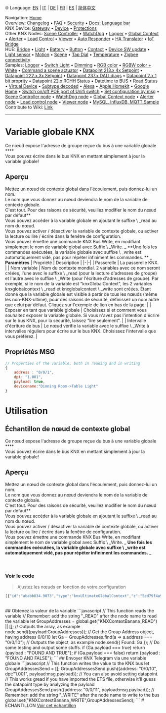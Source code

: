 🌐 Language: [EN](/node-red-contrib-knx-ultimate/wiki/GlobalVariable) | [IT](/node-red-contrib-knx-ultimate/wiki/it-GlobalVariable) | [DE](/node-red-contrib-knx-ultimate/wiki/de-GlobalVariable) | [FR](/node-red-contrib-knx-ultimate/wiki/fr-GlobalVariable) | [ES](/node-red-contrib-knx-ultimate/wiki/es-GlobalVariable) | [简体中文](/node-red-contrib-knx-ultimate/wiki/zh-CN-GlobalVariable)
<!-- NAV START -->
Navigation: [Home](/node-red-contrib-knx-ultimate/wiki/Home)  
Overview: [Changelog](https://github.com/Supergiovane/node-red-contrib-knx-ultimate/blob/master/CHANGELOG.md) • [FAQ](/node-red-contrib-knx-ultimate/wiki/FAQ-Troubleshoot) • [Security](/node-red-contrib-knx-ultimate/wiki/SECURITY) • [Docs: Language bar](/node-red-contrib-knx-ultimate/wiki/Docs-Language-Bar)  
KNX Device: [Gateway](/node-red-contrib-knx-ultimate/wiki/Gateway-configuration) • [Device](/node-red-contrib-knx-ultimate/wiki/Device) • [Protections](/node-red-contrib-knx-ultimate/wiki/Protections)  
Other KNX Nodes: [Scene Controller](/node-red-contrib-knx-ultimate/wiki/SceneController-Configuration) • [WatchDog](/node-red-contrib-knx-ultimate/wiki/WatchDog-Configuration) • [Logger](/node-red-contrib-knx-ultimate/wiki/Logger-Configuration) • [Global Context](/node-red-contrib-knx-ultimate/wiki/GlobalVariable) • [Alerter](/node-red-contrib-knx-ultimate/wiki/Alerter-Configuration) • [Load Control](/node-red-contrib-knx-ultimate/wiki/LoadControl-Configuration) • [Viewer](/node-red-contrib-knx-ultimate/wiki/knxUltimateViewer) • [Auto Responder](/node-red-contrib-knx-ultimate/wiki/KNXAutoResponder) • [HA Translator](/node-red-contrib-knx-ultimate/wiki/HATranslator) • [IoT Bridge](/node-red-contrib-knx-ultimate/wiki/IoT-Bridge-Configuration)  
HUE: [Bridge](/node-red-contrib-knx-ultimate/wiki/HUE+Bridge+configuration) • [Light](/node-red-contrib-knx-ultimate/wiki/HUE+Light) • [Battery](/node-red-contrib-knx-ultimate/wiki/HUE+Battery) • [Button](/node-red-contrib-knx-ultimate/wiki/HUE+Button) • [Contact](/node-red-contrib-knx-ultimate/wiki/HUE+Contact+sensor) • [Device SW update](/node-red-contrib-knx-ultimate/wiki/HUE+Device+software+update) • [Light sensor](/node-red-contrib-knx-ultimate/wiki/HUE+Light+sensor) • [Motion](/node-red-contrib-knx-ultimate/wiki/HUE+Motion) • [Scene](/node-red-contrib-knx-ultimate/wiki/HUE+Scene) • [Tap Dial](/node-red-contrib-knx-ultimate/wiki/HUE+Tapdial) • [Temperature](/node-red-contrib-knx-ultimate/wiki/HUE+Temperature+sensor) • [Zigbee connectivity](/node-red-contrib-knx-ultimate/wiki/HUE+Zigbee+connectivity)  
Samples: [Logger](/node-red-contrib-knx-ultimate/wiki/Logger-Sample) • [Switch Light](/node-red-contrib-knx-ultimate/wiki/-Sample---Switch-light) • [Dimming](/node-red-contrib-knx-ultimate/wiki/-Sample---Dimming) • [RGB color](/node-red-contrib-knx-ultimate/wiki/-Sample---RGB-Color) • [RGBW color + White](/node-red-contrib-knx-ultimate/wiki/-Sample---RGBW-Color-plus-White) • [Command a scene actuator](/node-red-contrib-knx-ultimate/wiki/-Sample---Control-a-scene-actuator) • [Datapoint 213.x 4x Setpoint](/node-red-contrib-knx-ultimate/wiki/-Sample---DPT213) • [Datapoint 222.x 3x Setpoint](/node-red-contrib-knx-ultimate/wiki/-Sample---DPT222) • [Datapoint 237.x DALI diags](/node-red-contrib-knx-ultimate/wiki/-Sample---DPT237) • [Datapoint 2.x 1 bit proprity](/node-red-contrib-knx-ultimate/wiki/-Sample---DPT2) • [Datapoint 22.x RCHH Status](/node-red-contrib-knx-ultimate/wiki/-Sample---DPT22) • [Datetime to BUS](/node-red-contrib-knx-ultimate/wiki/-Sample---DateTime-to-BUS) • [Read Status](/node-red-contrib-knx-ultimate/wiki/-Sample---Read-value-from-Device) • [Virtual Device](/node-red-contrib-knx-ultimate/wiki/-Sample---Virtual-Device) • [Subtype decoded](/node-red-contrib-knx-ultimate/wiki/-Sample---Subtype) • [Alexa](/node-red-contrib-knx-ultimate/wiki/-Sample---Alexa) • [Apple Homekit](/node-red-contrib-knx-ultimate/wiki/-Sample---Apple-Homekit) • [Google Home](/node-red-contrib-knx-ultimate/wiki/-Sample---Google-Assistant) • [Switch on/off POE port of Unifi switch](/node-red-contrib-knx-ultimate/wiki/-Sample---UnifiPOE) • [Set configuration by msg](/node-red-contrib-knx-ultimate/wiki/-Sample-setConfig) • [Scene Controller node](/node-red-contrib-knx-ultimate/wiki/Sample-Scene-Node) • [WatchDog node](/node-red-contrib-knx-ultimate/wiki/-Sample---WatchDog) • [Global Context node](/node-red-contrib-knx-ultimate/wiki/SampleGlobalContextNode) • [Alerter node](/node-red-contrib-knx-ultimate/wiki/SampleAlerter) • [Load control node](/node-red-contrib-knx-ultimate/wiki/SampleLoadControl) • [Viewer node](/node-red-contrib-knx-ultimate/wiki/knxUltimateViewer) • [MySQL, InfluxDB, MQTT Sample](/node-red-contrib-knx-ultimate/wiki/Sample-KNX2MQTT-KNX2MySQL-KNX2InfluxDB)  
Contribute to Wiki: [Link](/node-red-contrib-knx-ultimate/wiki/Manage-Wiki)
<!-- NAV END -->
---
# Variable globale KNX
Ce nœud expose l'adresse de groupe reçue du bus à une variable globale **** <br/>
Vous pouvez écrire dans le bus KNX en mettant simplement à jour la variable globale! <br/>
## Aperçu
Mettez un nœud de contexte global dans l'écoulement, puis donnez-lui un nom. <br/>
Le nom que vous donnez au nœud deviendra le nom de la variable de contexte globale. <br/>
C'est tout. Pour des raisons de sécurité, veuillez modifier le nom du nœud par défaut** <br/>
Vous pouvez accéder à la variable globale en ajoutant le suffixe \ _read au nom du nœud. <br/>
Vous pouvez activer / désactiver la variable de contexte globale, ou activer la lecture ou lire / écrire dans la fenêtre de configuration. <br/>
Vous pouvez émettre une commande KNX Bus Write, en modifiant simplement le nom de variable global avec Suffix \ _Write. _ **Une fois les commandes exécutées, la variable globale avec suffixe \ _write est automatiquement vidé, pas pour répéter infiniment les commandes. ** _ <br/>**Paramètres**
| Propriété | Description |
|-|-|
| Passerelle | La passerelle KNX. |
| Nom variable | Nom du contexte mondial. 2 variables avec ce nom seront créées, l'une avec le suffixe \ _read (pour la lecture d'adresses de groupe) et l'autre avec le suffixe \ _Write (pour l'écriture d'adresses de groupe). Par exemple, si le nom de la variable est "knxGlobalContext", les 2 variables knxglobalcontext \ _read et knxglobalcontext \ _write sont créées. Étant donné que la variable globale est visible à partir de tous les nœuds (même les non-KNX-ultime), pour des raisons de sécurité, définissez un nom autre que celui par défaut. Cliquez sur l'exemple de lien en bas de la page. |
| Exposer en tant que variable globale | Choisissez si et comment vous souhaitez exposer la variable globale. Si vous n'avez pas l'intention d'écrire sur le bus KNX, pour la sécurité, laissez "lire seulement". |
| Intervalle d'écriture de bus | Le nœud vérifie la variable avec le suffixe \ _Write à intervalles réguliers pour écrire sur le bus KNX. Choisissez l'intervalle que vous préférez. |
## Propriétés MSG
```javascript
// Properties of the variable, both in reading and in writing
{
    address : "0/0/1",
    dpt: "1.001",
    payload: true,
    devicename:"Dinning Room->Table Light"
}
```
# Utilisation
## Échantillon de nœud de contexte global
Ce nœud expose l'adresse de groupe reçue du bus à une variable globale **** <br/>
Vous pouvez écrire dans le bus KNX en mettant simplement à jour la variable globale! <br/>
## Aperçu
Mettez un nœud de contexte global dans l'écoulement, puis donnez-lui un nom. <br/>
Le nom que vous donnez au nœud deviendra le nom de la variable de contexte globale. <br/>
C'est tout. Pour des raisons de sécurité, veuillez modifier le nom du nœud par défaut** <br/>
Vous pouvez accéder à la variable globale en ajoutant le suffixe \ _read au nom du nœud. <br/>
Vous pouvez activer / désactiver la variable de contexte globale, ou activer la lecture ou lire / écrire dans la fenêtre de configuration. <br/>
Vous pouvez émettre une commande KNX Bus Write, en modifiant simplement le nom de variable global avec Suffix \ _Write. _ **Une fois les commandes exécutées, la variable globale avec suffixe \ _write est automatiquement vidé, pas pour répéter infiniment les commandes.** _ <br/>
<br/>
<br/>
### Voir le code
> Ajustez les nœuds en fonction de votre configuration
```javascript
[{"id":"ababb834.9073","type":"knxUltimateGlobalContext","z":"5ed79f4a958a1f20","server":"b60c0d73.1c02b","name":"KNXContextBanana","exposeAsVariable":"exposeAsVariableREADWRITE","writeExecutionInterval":"1000","x":230,"y":200,"wires":[]},{"id":"2954e7ea.f53988","type":"function","z":"5ed79f4a958a1f20","name":"Write to the KNXContextBanana variable","func":"// This function writes some values to the KNX bus\nlet GroupAddresses = [];\nGroupAddresses.push ({address: \"0/0/10\", dpt:\"1.001\", payload:true});\nGroupAddresses.push({ address: \"0/0/11\", dpt: \"1.001\", payload: true });\nGroupAddresses.push({ address: \"0/0/12\", dpt: \"1.001\", payload: false });\n\n// You can also avoid setting datapoint.\n// This works gread if you have imported the ETS file, otherwise it'll guess the datapoint type by analyzing the payload\nGroupAddresses.push ({address: \"0/0/14\", payload:false});\nGroupAddresses.push({ address: \"0/0/15\", payload: 50 });\n\n// Remember: add the string \"_WRITE\" after the node name to write to the bus\nglobal.set(\"KNXContextBanana_WRITE\",GroupAddresses);\n","outputs":0,"noerr":0,"initialize":"","finalize":"","libs":[],"x":480,"y":300,"wires":[]},{"id":"bd4380e3.8c1ea","type":"inject","z":"5ed79f4a958a1f20","name":"Call the function","props":[{"p":"payload"},{"p":"topic","vt":"str"}],"repeat":"","crontab":"","once":false,"onceDelay":0.1,"topic":"","payload":"true","payloadType":"bool","x":220,"y":300,"wires":[["2954e7ea.f53988"]]},{"id":"269bf86a.34e9f8","type":"comment","z":"5ed79f4a958a1f20","name":"Exposing the Group Addresses to the global context variable","info":"","x":360,"y":160,"wires":[]},{"id":"f9a6ff93.086a","type":"function","z":"5ed79f4a958a1f20","name":"Read the KNXContextBanana variable","func":"// This function reads the variable\n// Remember: add the string \"_READ\" after the node name to read the variable\nlet GroupAddresses = global.get(\"KNXContextBanana_READ\") || [];\n\n// Outputs the array, as example\nnode.send({payload:GroupAddresses});\n\n// Get the Group Address object, having address 0/0/10\nlet Ga = GroupAddresses.find(a => a.address === \"0/0/10\");\n\n// Outputs the object, as example\nnode.send({ Found: Ga });\n\n// Do some testing and output some stuffs.\nif (Ga.payload === true) return {payload : \"FOUND AND TRUE\"};\nif (Ga.payload === false) return {payload : \"FOUND AND FALSE\"};\n\n","outputs":1,"noerr":0,"initialize":"","finalize":"","libs":[],"x":410,"y":420,"wires":[["f4109aa5.270e08"]]},{"id":"64c9e0f0.b13178","type":"inject","z":"5ed79f4a958a1f20","name":"Read","props":[{"p":"payload"},{"p":"topic","vt":"str"}],"repeat":"","crontab":"","once":false,"onceDelay":0.1,"topic":"","payload":"true","payloadType":"bool","x":190,"y":420,"wires":[["f9a6ff93.086a"]]},{"id":"f4109aa5.270e08","type":"debug","z":"5ed79f4a958a1f20","name":"","active":true,"tosidebar":true,"console":false,"tostatus":false,"complete":"true","targetType":"full","statusVal":"","statusType":"auto","x":630,"y":420,"wires":[]},{"id":"bf16d5a9.073b6","type":"comment","z":"5ed79f4a958a1f20","name":"Check global variable and do some stuffs","info":"","x":300,"y":380,"wires":[]},{"id":"85c342f08c9c4705","type":"comment","z":"5ed79f4a958a1f20","name":"This function writes some values to the bus","info":"","x":310,"y":260,"wires":[]},{"id":"b60c0d73.1c02b","type":"knxUltimate-config","host":"224.0.23.12","port":"3671","physAddr":"15.15.22","suppressACKRequest":false,"csv":"","KNXEthInterface":"Auto","KNXEthInterfaceManuallyInput":"","statusDisplayLastUpdate":false,"statusDisplayDeviceNameWhenALL":true,"statusDisplayDataPoint":true,"stopETSImportIfNoDatapoint":"fake","loglevel":"error","name":"Multicast","localEchoInTunneling":true,"delaybetweentelegrams":"","delaybetweentelegramsfurtherdelayREAD":"","ignoreTelegramsWithRepeatedFlag":false,"keyringFileXML":""}]
```
<br/>
## Obtenez la valeur de la variable
```javascript
// This function reads the variable
// Remember: add the string "_READ" after the node name to read the variable
let GroupAddresses = global.get("KNXContextBanana_READ") || [];
// Outputs the array, as example
node.send({payload:GroupAddresses});
// Get the Group Address object, having address 0/0/10
let Ga = GroupAddresses.find(a => a.address === "0/0/10");
// Outputs the object, as example
node.send({ Found: Ga });
// Do some testing and output some stuffs.
if (Ga.payload === true) return {payload : "FOUND AND TRUE"};
if (Ga.payload === false) return {payload : "FOUND AND FALSE"};
```
## Envoyer KNX Telegram via une variable globale
```javascript
// This function writes the value to the KNX bus
let GroupAddressesSend = [];
GroupAddressesSend.push({address: "0/0/10", dpt:"1.001", payload:msg.payload});
// You can also avoid setting datapoint.
// This works gread if you have imported the ETS file, otherwise it'll guess the datapoint type by analyzing the payload
GroupAddressesSend.push({address: "0/0/11", payload:msg.payload});
// Remember: add the string "_WRITE" after the node name to write to the bus
global.set("KNXContextBanana_WRITE",GroupAddressesSend);
```
# ÉCHANTILLON
<a href = "/node-red-contrib-knx-ultimate/wiki/SampleglobalContextNode" Target = "_ Blank"> <i class="fa fa-info-circle"> </i> Voir cet échantillon </a>

